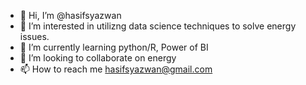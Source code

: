 - 👋 Hi, I’m @hasifsyazwan
- 👀 I’m interested in utilizng data science techniques to solve energy issues.
- 🌱 I’m currently learning python/R, Power of BI
- 💞️ I’m looking to collaborate on energy
- 📫 How to reach me hasifsyazwan@gmail.com

<!---
hasifsyazwan/hasifsyazwan is a ✨ special ✨ repository because its `README.md` (this file) appears on your GitHub profile.
You can click the Preview link to take a look at your changes.
--->
